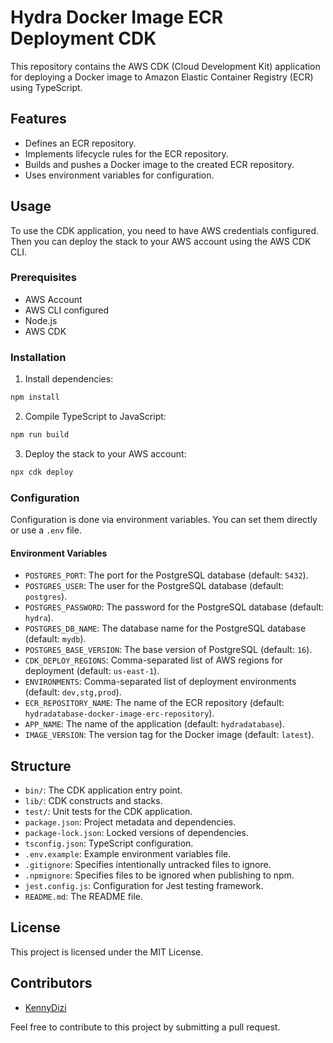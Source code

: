 # Hydra Docker Image ECR Deployment CDK

This repository contains the AWS CDK (Cloud Development Kit) application for deploying a Docker image to Amazon Elastic Container Registry (ECR) using TypeScript.

## Features

- Defines an ECR repository.
- Implements lifecycle rules for the ECR repository.
- Builds and pushes a Docker image to the created ECR repository.
- Uses environment variables for configuration.

## Usage

To use the CDK application, you need to have AWS credentials configured. Then you can deploy the stack to your AWS account using the AWS CDK CLI.

### Prerequisites

- AWS Account
- AWS CLI configured
- Node.js
- AWS CDK

### Installation

1. Install dependencies:

```bash
npm install
```

2. Compile TypeScript to JavaScript:

```bash
npm run build
```

3. Deploy the stack to your AWS account:

```bash
npx cdk deploy
```

### Configuration

Configuration is done via environment variables. You can set them directly or use a `.env` file.

#### Environment Variables

- `POSTGRES_PORT`: The port for the PostgreSQL database (default: `5432`).
- `POSTGRES_USER`: The user for the PostgreSQL database (default: `postgres`).
- `POSTGRES_PASSWORD`: The password for the PostgreSQL database (default: `hydra`).
- `POSTGRES_DB_NAME`: The database name for the PostgreSQL database (default: `mydb`).
- `POSTGRES_BASE_VERSION`: The base version of PostgreSQL (default: `16`).
- `CDK_DEPLOY_REGIONS`: Comma-separated list of AWS regions for deployment (default: `us-east-1`).
- `ENVIRONMENTS`: Comma-separated list of deployment environments (default: `dev,stg,prod`).
- `ECR_REPOSITORY_NAME`: The name of the ECR repository (default: `hydradatabase-docker-image-erc-repository`).
- `APP_NAME`: The name of the application (default: `hydradatabase`).
- `IMAGE_VERSION`: The version tag for the Docker image (default: `latest`).

## Structure

- `bin/`: The CDK application entry point.
- `lib/`: CDK constructs and stacks.
- `test/`: Unit tests for the CDK application.
- `package.json`: Project metadata and dependencies.
- `package-lock.json`: Locked versions of dependencies.
- `tsconfig.json`: TypeScript configuration.
- `.env.example`: Example environment variables file.
- `.gitignore`: Specifies intentionally untracked files to ignore.
- `.npmignore`: Specifies files to be ignored when publishing to npm.
- `jest.config.js`: Configuration for Jest testing framework.
- `README.md`: The README file.

## License

This project is licensed under the MIT License.

## Contributors

- [KennyDizi](https://github.com/KennyDizi)

Feel free to contribute to this project by submitting a pull request.
